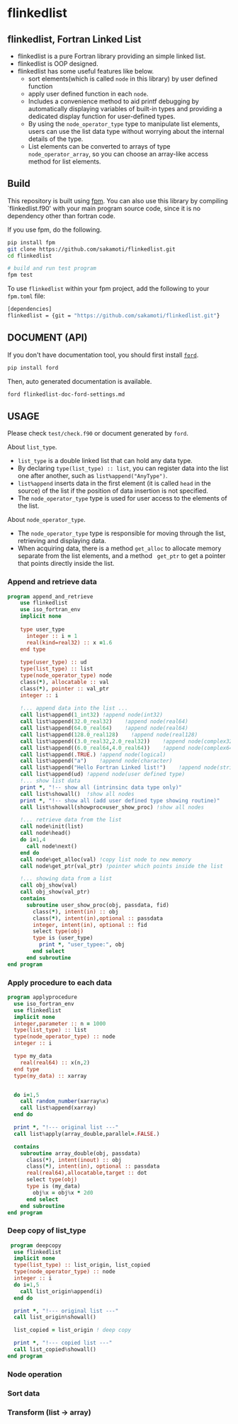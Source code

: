 # flinkedlist

## flinkedlist, Fortran Linked List 

- flinkedlist is a pure Fortran library providing an  simple linked list.
- flinkedlist is OOP designed.
- flinkedlist has some useful features like below.
  - sort elements(which is called `node` in this library) by user defined function
  - apply user defined function in each `node`.
  - Includes a convenience method to aid printf debugging by automatically displaying variables of built-in types and providing a dedicated display function for user-defined types.
  - By using the `node_operator_type` type to manipulate list elements, users can use the list data type without worrying about the internal details of the type.
  - List elements can be converted to arrays of type `node_operator_array`, so you can choose an array-like access method for list elements.

## Build
This repository is built using [fpm](https://fpm.fortran-lang.org/en/index.html).
You can also use this library by compiling `flinkedlist.f90' with your main program source code, since it is no dependency other than fortran code.

If you use fpm, do the following.
```bash
pip install fpm
git clone https://github.com/sakamoti/flinkedlist.git
cd flinkedlist

# build and run test program
fpm test
```

To use `flinkedlist` within your fpm project, add the following to your `fpm.toml` file:
```bash
[dependencies]
flinkedlist = {git = "https://github.com/sakamoti/flinkedlist.git"}
```

## DOCUMENT (API)

If you don't have documentation tool, you should first install
[`ford`](https://forddocs.readthedocs.io/en/latest/index.html).
```bash
pip install ford
```
Then, auto generated documentation is available.
```bash
ford flinkedlist-doc-ford-settings.md
```

## USAGE
Please check `test/check.f90` or document generated by `ford`.

About `list_type`.
- `list_type` is a double linked list that can hold any data type.
- By declaring `type(list_type) :: list`, you can register data into the list one after another, such as `list%append("AnyType")`.
- `list%append` inserts data in the first element (it is called `head` in the source) of the list if the position of data insertion is not specified.
- The `node_operator_type` type is used for user access to the elements of the list.

About `node_operator_type`.
- The `node_operator_type` type is responsible for moving through the list, retrieving and displaying data.
- When acquiring data, there is a method `get_alloc` to allocate memory separate from the list elements, and a method ` get_ptr` to get a pointer that points directly inside the list.

### Append and retrieve data

```fortran
program append_and_retrieve
    use flinkedlist
    use iso_fortran_env
    implicit none
    
    type user_type
      integer :: i = 1
      real(kind=real32) :: x =1.6
    end type
    
    type(user_type) :: ud
    type(list_type) :: list
    type(node_operator_type) node
    class(*), allocatable :: val
    class(*), pointer :: val_ptr
    integer :: i
    
    !... append data into the list ...
    call list%append(1_int32) !append node(int32)
    call list%append(32.0_real32)    !append node(real64)
    call list%append(64.0_real64)    !append node(real64)
    call list%append(128.0_real128)    !append node(real128)
    call list%append((3.0_real32,2.0_real32))    !append node(complex32)
    call list%append((6.0_real64,4.0_real64))    !append node(complex64)
    call list%append(.TRUE.) !append node(logical)
    call list%append("a")    !append node(character)
    call list%append("Hello Fortran Linked list!")    !append node(strings)
    call list%append(ud) !append node(user defined type)
    !... show list data
    print *, "!-- show all (intrinsinc data type only)"
    call list%showall()  !show all nodes
    print *, "!-- show all (add user defined type showing routine)"
    call list%showall(showproc=user_show_proc) !show all nodes

    !... retrieve data from the list
    call node%init(list)
    call node%head()
    do i=1,4
      call node%next()
    end do
    call node%get_alloc(val) !copy list node to new memory
    call node%get_ptr(val_ptr) !pointer which points inside the list

    !... showing data from a list
    call obj_show(val)
    call obj_show(val_ptr)
    contains
      subroutine user_show_proc(obj, passdata, fid)
        class(*), intent(in) :: obj
        class(*), intent(in),optional :: passdata
        integer, intent(in), optional :: fid
        select type(obj)
        type is (user_type)
          print *, "user_typee:", obj
        end select
      end subroutine
end program
```

### Apply procedure to each data
```fortran
program applyprocedure
  use iso_fortran_env
  use flinkedlist
  implicit none
  integer,parameter :: n = 1000
  type(list_type) :: list
  type(node_operator_type) :: node
  integer :: i

  type my_data
    real(real64) :: x(n,2)
  end type
  type(my_data) :: xarray


  do i=1,5
    call random_number(xarray%x)
    call list%append(xarray)
  end do

  print *, "!--- original list ---"
  call list%apply(array_double,parallel=.FALSE.)

  contains
    subroutine array_double(obj, passdata)
      class(*), intent(inout) :: obj
      class(*), intent(in), optional :: passdata
      real(real64),allocatable,target :: dot
      select type(obj)
      type is (my_data)
        obj%x = obj%x * 2d0
      end select
    end subroutine
end program
```

### Deep copy of list_type

```fortran
 program deepcopy
  use flinkedlist
  implicit none
  type(list_type) :: list_origin, list_copied
  type(node_operator_type) :: node
  integer :: i
  do i=1,5
    call list_origin%append(i)
  end do

  print *, "!--- original list ---"
  call list_origin%showall()

  list_copied = list_origin ! deep copy

  print *, "!--- copied list ---"
  call list_copied%showall()
end program
```

### Node operation

### Sort data

### Transform (list -> array)
